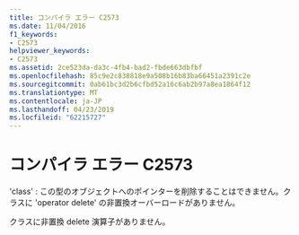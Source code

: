 ```yaml
---
title: コンパイラ エラー C2573
ms.date: 11/04/2016
f1_keywords:
- C2573
helpviewer_keywords:
- C2573
ms.assetid: 2ce523da-da3c-4fb4-bad2-fbde663dbfbf
ms.openlocfilehash: 85c9e2c838818e9a508b16b83ba66451a2391c2e
ms.sourcegitcommit: 0ab61bc3d2b6cfbd52a16c6ab2b97a8ea1864f12
ms.translationtype: MT
ms.contentlocale: ja-JP
ms.lasthandoff: 04/23/2019
ms.locfileid: "62215727"
---
```

# <a name="compiler-error-c2573"></a>コンパイラ エラー C2573

'class' : この型のオブジェクトへのポインターを削除することはできません。クラスに 'operator delete' の非置換オーバーロードがありません。

クラスに非置換 delete 演算子がありません。